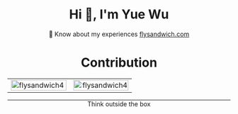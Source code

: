 <div>
  <h1 align="center">Hi 👋, I'm Yue Wu</h1>
  
  <p align="center"> 📄 Know about my experiences <a href="https://flysandwich.com">flysandwich.com</a></p>
</div>

<h1 align="center"> Contribution </h1>

<table style="border-collapse: collapse;">
  <tr>
    <td align="left" style="border: none;">
      <img align="left" style="width:100%;" src="https://github-readme-stats.vercel.app/api?username=flysandwich4&show_icons=true&locale=en&theme=dark" alt="flysandwich4" />
    </td>
    <td align="right" style="border: none;">
      <img align="right" style="width:100%;" src="https://github-readme-streak-stats.herokuapp.com/?user=flysandwich4&theme=dark" alt="flysandwich4" />
    </td>
  </tr>
</table>

<div align="center"> 
  <hr style="margin:0; border-radius:2px; border-color: black;"> </hr>
  Think outside the box 
</div>
